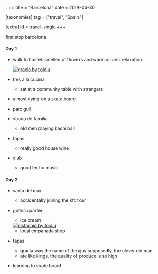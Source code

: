 +++
title = "Barcelona"
date = 2019-04-30

[taxonomies]
tag = ["travel", "Spain"]

[extra]
id = travel-single
+++

first stop barcelona
<!-- more -->

#### Day 1
- walk to hostel. smelled of flowers and warm air and relaxation.

  <div class='pixels-photo'>
  <a href='https://500px.com/photo/304000887/gracia-by-toidiu' alt='gracia by toidiu' target=_blank" rel="noopener">
    <img src='https://drscdn.500px.org/photo/304000887/m%3D900/v2?user_id=72462251&webp=true&sig=57da576f1002c00fa5b682381823be306bfdcbd1baccf75ab9170132d44222ac' alt='gracia by toidiu'>
  </a>
  </div>

- tres a la cucina
  - sat at a community table with strangers

- almost dying on a skate board

- parc gull

- strada de familia
  - old men playing bachi ball

- tapas
  - really good house wine

- club
  - good techo music

#### Day 2
- santa del mar
  - accidentally joining the kfc tour

- gothic quarter
  - ice cream
  <div class='pixels-photo'>
  <a href='https://500px.com/photo/304001031/pistachio-by-toidiu' alt='pistachio by toidiu' target=_blank" rel="noopener">
    <img src='https://drscdn.500px.org/photo/304001031/m%3D900/v2?user_id=72462251&webp=true&sig=ee638f5938dd0a7e93b13c0a15332f48374ac2eae169badbdba475cc2ef1d414' alt='pistachio by toidiu'>
  </a>
  </div>


  - local empanada shop

- tapas
  - gracia was the name of the guy supposedly. the clever old man
  - ate like kings. the quality of produce is so high

- learning to skate board
